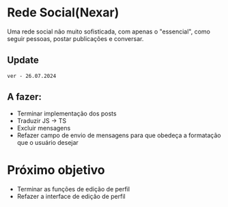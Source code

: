 # Rede Social(Nexar)

Uma rede social não muito sofisticada, com apenas o "essencial", como seguir pessoas, postar publicações e conversar.

## Update

`ver - 26.07.2024`

## A fazer:
- Terminar implementação dos posts
- Traduzir JS -> TS
- Excluir mensagens
- Refazer campo de envio de mensagens para que obedeça a formatação que o usuário desejar

# Próximo objetivo
- Terminar as funções de edição de perfil
- Refazer a interface de edição de perfil
